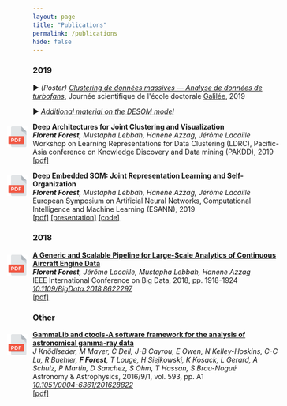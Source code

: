 ```yaml
---
layout: page
title: "Publications"
permalink: /publications
hide: false
---
```


<!-- top right bottom left-->

### 2019

▶ _(Poster) [Clustering de données massives — Analyse de données de turbofans](files/poster-journeeED-2019.pdf)_, Journée scientifique de l'école doctorale [Galilée](https://ed-galilee.univ-paris13.fr/), 2019

▶ _[Additional material on the DESOM model](files/DESOM-additional-material.pdf)_

<a href="files/LDRC-2019-DeepArchitecturesJointClusteringVisualization-full-paper.pdf"><img src="assets/img/icons/pdf.png" height="42px" style="float: left; padding: 0; margin: 8px 0 0 -52px"/></a>**Deep Architectures for Joint Clustering and Visualization**<br/>
_**Florent Forest**, Mustapha Lebbah, Hanene Azzag, Jérôme Lacaille_<br/>
Workshop on Learning Representations for Data Clustering (LDRC), Pacific-Asia conference on Knowledge Discovery and Data mining (PAKDD), 2019<br/>
[[pdf]](files/LDRC-2019-DeepArchitecturesJointClusteringVisualization-full-paper.pdf)

<a href="files/ESANN-2019-DeepEmbeddedSOM-full-paper.pdf"><img src="assets/img/icons/pdf.png" height="42px" style="float: left; padding: 0; margin: 8px 0 0 -52px"/></a>**Deep Embedded SOM: Joint Representation Learning and Self-Organization**<br/>
_**Florent Forest**, Mustapha Lebbah, Hanene Azzag, Jérôme Lacaille_<br/>
European Symposium on Artificial Neural Networks, Computational Intelligence and Machine Learning (ESANN), 2019<br/>
[[pdf]](files/ESANN-2019-DeepEmbeddedSOM-full-paper.pdf) [[presentation]](files/ESANN-2019-DeepEmbeddedSOM-pres.pdf) [[code]](https://github.com/FlorentF9/DESOM)

### 2018

<a href="files/IEEEBigData-2018-ForestLacailleLebbahAzzag-full-paper.pdf"><img src="assets/img/icons/pdf.png" height="42px" style="float: left; padding: 0; margin: 8px 0 0 -52px"/></a>**[A Generic and Scalable Pipeline for Large-Scale Analytics of Continuous Aircraft Engine Data](https://ieeexplore.ieee.org/document/8622297)**<br/>
_**Florent Forest**, Jérôme Lacaille, Mustapha Lebbah, Hanene Azzag_<br/>
IEEE International Conference on Big Data, 2018, pp. 1918-1924<br/>
_[10.1109/BigData.2018.8622297](https://doi.org/10.1109/BigData.2018.8622297)_<br/>
[[pdf]](files/IEEEBigData-2018-ForestLacailleLebbahAzzag-full-paper.pdf)

### Other

<a href="https://www.aanda.org/articles/aa/pdf/2016/09/aa28822-16.pdf"><img src="assets/img/icons/pdf.png" height="42px" style="float: left; padding: 0; margin: 8px 0 0 -52px"/></a>**[GammaLib and ctools-A software framework for the analysis of astronomical gamma-ray data](https://www.aanda.org/articles/aa/abs/2016/09/aa28822-16/aa28822-16.html)**<br/>
_J Knödlseder, M Mayer, C Deil, J-B Cayrou, E Owen, N Kelley-Hoskins, C-C Lu, R Buehler, **F Forest**, T Louge, H Siejkowski, K Kosack, L Gerard, A Schulz, P Martin, D Sanchez, S Ohm, T Hassan, S Brau-Nogué_<br/>
Astronomy &amp; Astrophysics, 2016/9/1, vol. 593, pp. A1<br/>
_[10.1051/0004-6361/201628822](https://doi.org/10.1051/0004-6361/201628822)_<br/>
[[pdf]](https://www.aanda.org/articles/aa/pdf/2016/09/aa28822-16.pdf)
